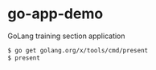 # go-app-demo
GoLang training section application

```sh
$ go get golang.org/x/tools/cmd/present
$ present
```